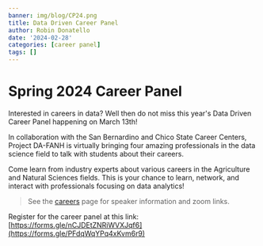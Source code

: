 ```yaml
---
banner: img/blog/CP24.png
title: Data Driven Career Panel
author: Robin Donatello
date: '2024-02-28'
categories: [career panel]
tags: []
---
```


# Spring 2024 Career Panel

Interested in careers in data? Well then do not miss this year's Data Driven Career Panel happening on March 13th!

In collaboration with the San Bernardino and Chico State Career Centers, Project DA-FANH is virtually bringing four amazing professionals in the data science field to talk with students about their careers.

Come learn from industry experts about various careers in the Agriculture and Natural Sciences fields. This is your chance to learn, network, and interact with professionals focusing on data analytics!

> See the [careers](https://www.dataanalytics4fanh.science/careers/) page for speaker information and zoom links. 

Register for the career panel at this link: [https://forms.gle/nCJDEtZNRiWVXJqf6](https://forms.gle/PFdqWqYPq4xKvm6r9)


